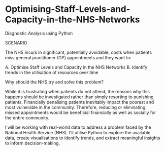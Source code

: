 # Optimising-Staff-Levels-and-Capacity-in-the-NHS-Networks

Diagnostic Analysis using Python

SCENARIO 

The NHS incurs in significant, potentially avoidable, costs when patients miss general practitioner (GP) appointments and they want to:

A. Optimise Staff Levels and Capacity in the NHS Networks
B. Identify trends in the utilisation of resources over time

Why should the NHS try and solve this problem?

While it is frustrating when patients do not attend, the reasons why this happens should be investigated rather than simply resorting to punishing patients.
Financially penalising patients inevitably impact the poorest and most vulnerable in the community.
Therefore, reducing or eliminating missed appointments would be beneficial financially as well as socially for the entire community.

I will be working with real-world data to address a problem faced by the National Health Service (NHS). I'll utilise Python to explore the available data, create visualisations to identify trends, and extract meaningful insights to inform decision-making.
